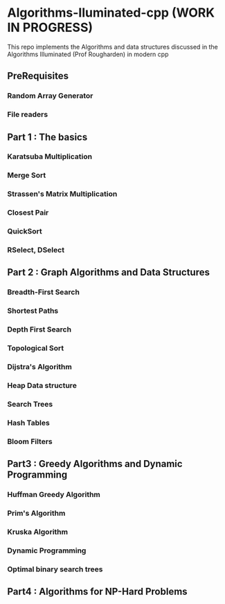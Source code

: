 # Algorithms-Iluminated-cpp (WORK IN PROGRESS) 
This repo implements the Algorithms and data structures discussed in the Algorithms Illuminated (Prof Rougharden) in modern cpp

## PreRequisites 
### Random Array Generator 
### File readers 
## Part 1 : The basics 
### Karatsuba Multiplication
### Merge Sort
### Strassen's Matrix Multiplication
### Closest Pair
### QuickSort
### RSelect, DSelect

## Part 2 : Graph Algorithms and Data Structures
### Breadth-First Search 
### Shortest Paths
### Depth First Search
### Topological Sort
### Dijstra's Algorithm
### Heap Data structure 
### Search Trees
### Hash Tables
### Bloom Filters


## Part3 : Greedy Algorithms and Dynamic Programming
### Huffman Greedy Algorithm
### Prim's Algorithm 
### Kruska Algorithm
### Dynamic Programming
### Optimal binary search trees

## Part4 : Algorithms for NP-Hard Problems 
